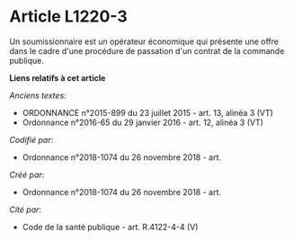 # Article L1220-3

Un soumissionnaire est un opérateur économique qui présente une offre dans le cadre d'une procédure de passation d'un contrat
de la commande publique.

**Liens relatifs à cet article**

_Anciens textes_:

  - ORDONNANCE n°2015-899 du 23 juillet 2015 - art. 13, alinéa 3 (VT)
  - Ordonnance n°2016-65 du 29 janvier 2016 - art. 12, alinéa 3 (VT)

_Codifié par_:

  - Ordonnance n°2018-1074 du 26 novembre 2018 - art.

_Créé par_:

  - Ordonnance n°2018-1074 du 26 novembre 2018 - art.

_Cité par_:

  - Code de la santé publique - art. R.4122-4-4 (V)
